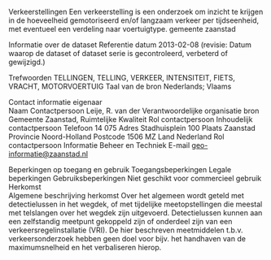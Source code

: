 Verkeerstellingen
Een verkeerstelling is een onderzoek om inzicht te krijgen in de hoeveelheid gemotoriseerd en/of langzaam verkeer per tijdseenheid, met eventueel een verdeling naar voertuigtype. 	gemeente zaanstad

Informatie over de dataset
Referentie datum	2013-02-08 (revisie: Datum waarop de dataset of dataset serie is gecontroleerd, verbeterd of gewijzigd.)

Trefwoorden	TELLINGEN, TELLING, VERKEER, INTENSITEIT, FIETS, VRACHT, MOTORVOERTUIG
Taal van de bron	Nederlands; Vlaams
 
Contact informatie
eigenaar	
Naam Contactpersoon Leije, R. van der
Verantwoordelijke organisatie bron Gemeente Zaanstad, Ruimtelijke Kwaliteit
Rol contactpersoon Inhoudelijk contactpersoon
Telefoon 14 075
Adres Stadhuisplein 100
Plaats Zaanstad
Provincie Noord-Holland
Postcode 1506 MZ
Land Nederland
Rol contactpersoon Informatie Beheer en Techniek
E-mail geo-informatie@zaanstad.nl

Beperkingen op toegang en gebruik
Toegangsbeperkingen	
Legale beperkingen
Gebruiksbeperkingen
Niet geschikt voor commercieel gebruik
Herkomst	
Algemene beschrijving herkomst
Over het algemeen wordt geteld met detectielussen in het wegdek, of met tijdelijke meetopstellingen die meestal met telslangen over het wegdek zijn uitgevoerd. Detectielussen kunnen aan een zelfstandig meetpunt gekoppeld zijn of onderdeel zijn van een verkeersregelinstallatie (VRI). De hier beschreven meetmiddelen t.b.v. verkeersonderzoek hebben geen doel voor bijv. het handhaven van de maximumsnelheid en het verbaliseren hierop. 
